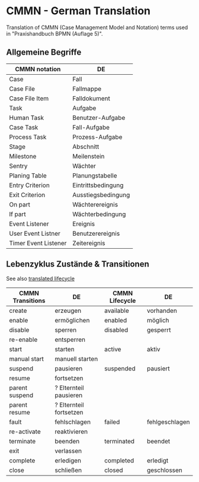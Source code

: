CMMN - German Translation
================

Translation of CMMN (Case Management Model and Notation) terms used in "Praxishandbuch BPMN (Auflage 5)".

## Allgemeine Begriffe

CMMN notation        | DE          
-------------------- | ----------------- 
Case                 | Fall
Case File            | Fallmappe
Case File Item       | Falldokument
Task                 | Aufgabe
Human Task           | Benutzer-Aufgabe
Case Task            | Fall-Aufgabe
Process Task         | Prozess-Aufgabe
Stage                | Abschnitt
Milestone            | Meilenstein
Sentry               | Wächter
Planing Table        | Planungstabelle
Entry Criterion      | Eintrittsbedingung
Exit Criterion       | Ausstiegsbedingung  
On part              | Wächterereignis
If part              | Wächterbedingung   
Event Listener       | Ereignis
User Event Listner   | Benutzerereignis
Timer Event Listener | Zeitereignis

## Lebenzyklus Zustände & Transitionen

See also [translated lifecycle](lifecycle.pdf)

CMMN Transitions | DE                      | CMMN Lifecycle  | DE       
---------------- | ----------------------- | --------------- | ---------------
create           | erzeugen                | available       | vorhanden      
enable           | ermöglichen             | enabled         | möglich   
disable          | sperren                 | disabled        | gesperrt       
re-enable        | entsperren              |
start            | starten                 | active          | aktiv   
manual start     | manuell starten         | 
suspend          | pausieren               | suspended       | pausiert
resume           | fortsetzen              |
parent suspend   | ? Elternteil pausieren  |
parent resume    | ? Elternteil fortsetzen |
fault            | fehlschlagen            | failed          | fehlgeschlagen
re-activate      | reaktivieren            |
terminate        | beenden                 | terminated      | beendet
exit             | verlassen               |
complete         | erledigen               | completed       | erledigt
close            | schließen               | closed          | geschlossen
